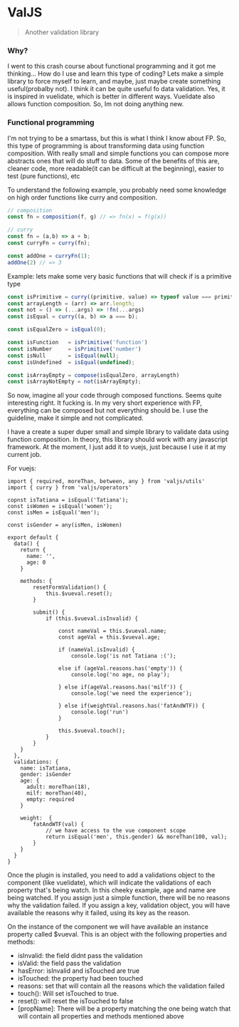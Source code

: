 # ValJS

> Another validation library

### Why?
I went to this crash course about functional programming and it got me thinking... How do I use and learn this type of coding? Lets make a simple library to force myself to learn, and maybe, just maybe create something useful(probalby not). I think it can be quite useful fo data validation. Yes, it is inspired in vuelidate, which is better in different ways. Vuelidate also allows function composition. So, Im not doing anything new. 

### Functional programming 
I'm not trying to be a smartass, but this is what I think I know about FP. So, this type of programming is about transforming data using function composition. With really small and simple functions you can compose more abstracts ones that will do stuff to data. Some of the benefits of this are, cleaner code, more readable(it can be difficult at the beginning), easier to test (pure functions), etc

To understand the following example, you probably need some knowledge on high order functions like curry and composition.

```javascript
// composition
const fn = composition(f, g) // => fn(x) = f(g(x))

// curry
const fn = (a,b) => a + b;
const curryFn = curry(fn);

const addOne = curryFn(1);
addOne(2) // => 3
```

Example: lets make some very basic functions that will check if is a primitive type

```javascript
const isPrimitive = curry((primitive, value) => typeof value === primitive);
const arrayLength = (arr) => arr.length;
const not = () => (...args) => !fn(...args)
const isEqual = curry((a, b) => a === b);

const isEqualZero = isEqual(0);

const isFunction   = isPrimitive('function')
const isNumber     = isPrimitive('number')
const isNull       = isEqual(null);
const isUndefined  = isEqual(undefined);

const isArrayEmpty = compose(isEqualZero, arrayLength)
const isArrayNotEmpty = not(isArrayEmpty);
```

So now, imagine all your code through composed functions. Seems quite interesting right. It fucking is. In my very short experience with FP, everything can be composed but not everything should be. I use the guideline, make it simple and not complicated.

I have a create a super duper small and simple library to validate data using function composition. In theory, this library should work with any javascript framework. At the moment, I just add it to vuejs, just because I use it at my current job.

For vuejs:

```javacript
import { required, moreThan, between, any } from 'valjs/utils'
import { curry } from 'valjs/operators'

copnst isTatiana = isEqual('Tatiana');
const isWomen = isEqual('women');
const isMen = isEqual('men');

const isGender = any(isMen, isWomen)

export default {
  data() {
    return {
      name: '',
      age: 0
    }

	methods: {
		resetFormValidation() {
			this.$vueval.reset();
		}

		submit() {
			if (this.$vueval.isInvalid) {
				
				const nameVal = this.$vueval.name;
				const ageVal = this.$vueval.age;

				if (nameVal.isInvalid) {
					console.log('is not Tatiana :(');
				
				else if (ageVal.reasons.has('empty')) {
					console.log('no age, no play');

				} else if(ageVal.reasons.has('milf')) {
					console.log('we need the experience');

				} else if(weightVal.reasons.has('fatAndWTF)) {
					console.log('run')
				}

				this.$vueval.touch();
			}
		}
	}
  },
  validations: {
    name: isTatiana,
	gender: isGender
    age: {
      adult: moreThan(18),
	  milf: moreThan(40),
	  empty: required
    }

	weight:  {
		fatAndWTF(val) {
			// we have access to the vue component scope
			return isEqual('men', this.gender) && moreThan(100, val);
		}
	}
  }
}
```

Once the plugin is installed, you need to add a validations object to the component (like vuelidate), which will indicate the validations of each property that's being watch. In this cheeky example, age and name are being watched. If you assign just a simple function, there will be no reasons why the validation failed. If you assign a key, validation object, you will have available the reasons why it failed, using its key as the reason. 

On the instance of the component we will have available an instance property called $vueval. This is an object with the following properties and methods: 

* isInvalid: the field didnt pass the validation
* isValid: the field pass the validation
* hasError: isInvalid and isTouched are true
* isTouched: the property had been touched
* reasons: set that will contain all the reasons which the validation failed
* touch(): Will set isTouched to true.
* reset(): will reset the isTouched to false
* [propName]: There will be a property matching the one being watch that will contain all properties and methods mentioned above



